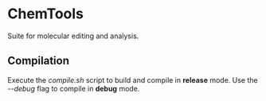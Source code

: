 # ChemTools
Suite for molecular editing and analysis.

## Compilation
Execute the *compile.sh* script to build and compile in **release** mode. Use the *--debug* flag to compile in **debug** mode.

